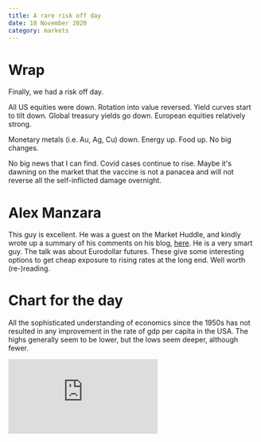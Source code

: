 ```yaml
---
title: A rare risk off day
date: 18 November 2020
category: markets
---
```


# Wrap

Finally, we had a risk off day.

All US equities were down.
Rotation into value reversed.
Yield curves start to tilt down.
Global treasury yields go down.
European equities relatively strong.

Monetary metals (i.e. Au, Ag, Cu) down. 
Energy up.
Food up.
No big changes.

No big news that I can find. 
Covid cases continue to rise.
Maybe it's dawning on the market that the vaccine is not a panacea and will not reverse all the self-inflicted damage overnight.

# Alex Manzara

This guy is excellent. 
He was a guest on the Market Huddle,
and kindly wrote up a summary of his comments on his blog, [here](https://www.chartpoint.com/hit-it/).
He is a very smart guy.
The talk was about Eurodollar futures. 
These give some interesting options to get cheap exposure to rising rates at the long end.
Well worth (re-)reading.


# Chart for the day

All the sophisticated understanding of economics since the 1950s has not resulted in any improvement in the rate of gdp per capita in the USA. 
The highs generally seem to be lower, but the lows seem deeper, although fewer.

<div class="embed-container"><iframe src="https://fred.stlouisfed.org/graph/graph-landing.php?g=xUs6&width=670&height=475" scrolling="no" frameborder="0" style="overflow:hidden;" allowTransparency="true" loading="lazy"></iframe></div><script src="https://fred.stlouisfed.org/graph/js/embed.js" type="text/javascript"></script>

